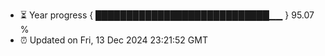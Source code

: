 - ⏳ Year progress { ████████████████████████████▁▁ } 95.07 %
- ⏰ Updated on Fri, 13 Dec 2024 23:21:52 GMT

